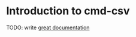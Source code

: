 # Introduction to cmd-csv

TODO: write [great documentation](http://jacobian.org/writing/what-to-write/)
